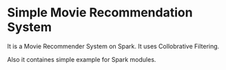 # Simple Movie Recommendation System

It is a Movie Recommender System on Spark. It uses Collobrative Filtering.

Also it containes simple example for Spark modules.
